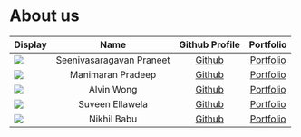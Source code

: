 # About us

Display | Name |               Github Profile                | Portfolio 
--------|:----:|:-------------------------------------------:|:---------:
![](https://via.placeholder.com/100.png?text=Photo) | Seenivasaragavan Praneet |   [Github](https://github.com/Praneet-25)   | [Portfolio](docs/team/praneet25.md)
![](https://github.com/pradeep-cod/tp/blob/master/images/Pradeep.png?raw=true) | Manimaran Pradeep |  [Github](https://github.com/pradeep-cod)   | [Portfolio](docs/team/pradeep-cod.md)
![](https://via.placeholder.com/100.png?text=Photo) | Alvin Wong | [Github](https://github.com/alvinnnnnnnnnn) | [Portfolio](docs/team/alvinnnnnnnnnn.md)
![](https://media.licdn.com/dms/image/C5603AQE2U6G6puOMlg/profile-displayphoto-shrink_400_400/0/1649084916125?e=1717632000&v=beta&t=ZWkWIG_fmjEStiLaTS60f-LxpY21RTOuOj60HkPZiW0) | Suveen Ellawela |    [Github](https://github.com/SuveenE)     | [Portfolio](docs/team/suveene.md)
![](https://via.placeholder.com/100.png?text=Photo) | Nikhil Babu |  [Github](https://github.com/nikhil-2101)   | [Portfolio](docs/team/nikhil-2101.md)


